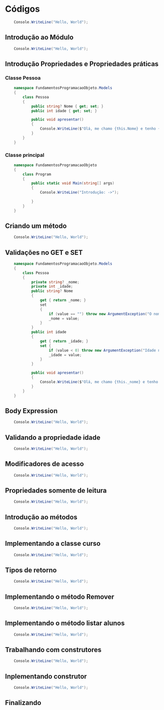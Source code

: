 # Códigos

```csharp
    Console.WriteLine("Hello, World");
```

## Introdução ao Módulo

```csharp
    Console.WriteLine("Hello, World");
```

## Introdução Propriedades e Propriedades práticas

### Classe Pessoa

```csharp
    namespace FundamentosProgramacaoObjeto.Models
    {
        class Pessoa
        {
            public string? Nome { get; set; }
            public int idade { get; set; }

            public void apresentar()
            {
                Console.WriteLine($"Olá, me chamo {this.Nome} e tenho {this.idade}.");
            }
        }
    }
```

### Classe principal

```csharp
    namespace FundamentosProgramacaoObjeto
    {
        class Program
        {
            public static void Main(string[] args)
            {
                Console.WriteLine("Introdução: ->");
                
            }
        }
    }
```

## Criando um método

```csharp
    Console.WriteLine("Hello, World");
```

## Validações no GET e SET

```csharp
    namespace FundamentosProgramacaoObjeto.Models
    {
        class Pessoa
        {
            private string? _nome;
            private int _idade;
            public string? Nome
            {
                get { return _nome; }
                set
                {
                    if (value == "") throw new ArgumentException("O nome não pode ser vazio.");
                    _nome = value;
                }
            }
            public int idade
            {
                get { return _idade; }
                set {
                    if (value < 0) throw new ArgumentException("Idade não pode recebe um valor negativo.");
                    _idade = value;
                } 
            }

            public void apresentar()
            {
                Console.WriteLine($"Olá, me chamo {this._nome} e tenho {this._idade}.");
            }
        }
    }
```

## Body Expression

```csharp
    Console.WriteLine("Hello, World");
```

## Validando a propriedade idade

```csharp
    Console.WriteLine("Hello, World");
```

## Modificadores de acesso

```csharp
    Console.WriteLine("Hello, World");
```

## Propriedades somente de leitura

```csharp
    Console.WriteLine("Hello, World");
```

## Introdução ao métodos

```csharp
    Console.WriteLine("Hello, World");
```

## Implementando a classe curso

```csharp
    Console.WriteLine("Hello, World");
```

## Tipos de retorno

```csharp
    Console.WriteLine("Hello, World");
```

## Implementando o método Remover

```csharp
    Console.WriteLine("Hello, World");
```

## Implementando o método listar alunos

```csharp
    Console.WriteLine("Hello, World");
```

## Trabalhando com construtores

```csharp
    Console.WriteLine("Hello, World");
```

## Inplementando construtor

```csharp
    Console.WriteLine("Hello, World");
```

## Finalizando
